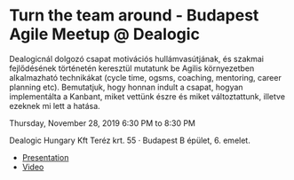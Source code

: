 # Turn the team around - Budapest Agile Meetup @ Dealogic

Dealogicnál dolgozó csapat motivációs hullámvasútjának, és szakmai fejlődésének történetén keresztül mutatunk be Agilis környezetben alkalmazható technikákat (cycle time, ogsms, coaching, mentoring, career planning etc). Bemutatjuk, hogy honnan indult a csapat, hogyan implementálta a Kanbant, miket vettünk észre és miket változtattunk, illetve ezeknek mi lett a hatása.

Thursday, November 28, 2019
6:30 PM to 8:30 PM

Dealogic Hungary Kft
Teréz krt. 55 · Budapest
B épület, 6. emelet.

- [Presentation](https://github.com/oliverkocsis/Turn-the-team-around---Budapest-Agile-Meetup-Dealogic/blob/master/Turn%20The%20Team%20Around.pdf)
- [Video](https://www.facebook.com/SprintC/videos/568964767170724/)
